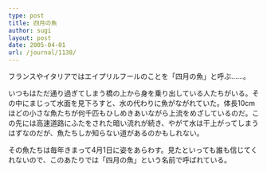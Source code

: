 ```yaml
---
type: post
title: 四月の魚
author: sugi
layout: post
date: 2005-04-01
url: /journal/1138/
---
```

フランスやイタリアではエイプリルフールのことを「四月の魚」と呼ぶ……。

いつもはただ通り過ぎてしまう橋の上から身を乗り出している人たちがいる。その中にまじって水面を見下ろすと、水の代わりに魚がながれていた。体長10cmほどの小さな魚たちが何千匹もひしめきあいながら上流をめざしているのだ。この先には高速道路にふたをされた暗い流れが続き、やがて水は干上がってしまうはずなのだが、魚たちしか知らない道があるのかもしれない。

その魚たちは毎年きまって4月1日に姿をあらわす。見たといっても誰も信じてくれないので、このあたりでは「四月の魚」という名前で呼ばれている。

